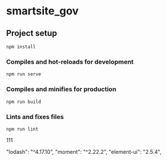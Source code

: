 # smartsite_gov

## Project setup
```
npm install
```

### Compiles and hot-reloads for development
```
npm run serve
```

### Compiles and minifies for production
```
npm run build
```

### Lints and fixes files
```
npm run lint
```
111




"lodash": "^4.17.10",
"moment": "^2.22.2",
"element-ui": "2.5.4",